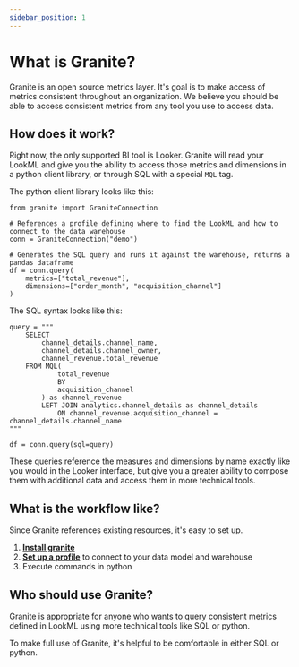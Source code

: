 ```yaml
---
sidebar_position: 1
---
```


# What is Granite?

Granite is an open source metrics layer. It's goal is to make access of metrics consistent throughout an organization. We believe you should be able to access consistent metrics from any tool you use to access data.

## How does it work?

Right now, the only supported BI tool is Looker. Granite will read your LookML and give you the ability to access those metrics and dimensions in a python client library, or through SQL with a special `MQL` tag.

The python client library looks like this:


```
from granite import GraniteConnection

# References a profile defining where to find the LookML and how to connect to the data warehouse
conn = GraniteConnection("demo")

# Generates the SQL query and runs it against the warehouse, returns a pandas dataframe
df = conn.query(
    metrics=["total_revenue"],
    dimensions=["order_month", "acquisition_channel"]
)
```


The SQL syntax looks like this:

```
query = """
    SELECT
        channel_details.channel_name,
        channel_details.channel_owner,
        channel_revenue.total_revenue
    FROM MQL(
            total_revenue
            BY
            acquisition_channel
        ) as channel_revenue
        LEFT JOIN analytics.channel_details as channel_details
            ON channel_revenue.acquisition_channel = channel_details.channel_name
"""

df = conn.query(sql=query)
```


These queries reference the measures and dimensions by name exactly like you would in the Looker interface, but give you a greater ability to compose them with additional data and access them in more technical tools.

## What is the workflow like?

Since Granite references existing resources, it's easy to set up.

1. **[Install granite](./getting_started.md#installation)**
2. **[Set up a profile](./getting_started.md#profile-set-up)** to connect to your data model and warehouse
3. Execute commands in python


## Who should use Granite?

Granite is appropriate for anyone who wants to query consistent metrics defined in LookML using more technical tools like SQL or python.

To make full use of Granite, it's helpful to be comfortable in either SQL or python.

